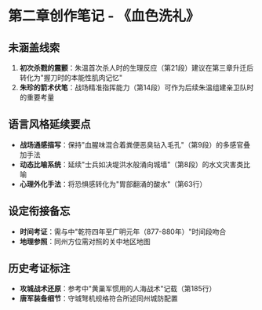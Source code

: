 # 第二章创作笔记 - 《血色洗礼》

## 未涵盖线索
1. **初次杀戮的震颤**：朱温首次杀人时的生理反应（<mcfile name="02.md" path="Book One\02.md"></mcfile>第21段）建议在第三章升迁后转化为"握刀时的本能性肌肉记忆"
2. **朱珍的箭术伏笔**：战场精准指挥能力（<mcfile name="02.md" path="Book One\02.md"></mcfile>第14段）可作为后续朱温组建亲卫队时的重要考量

## 语言风格延续要点
- **战场通感描写**：保持"血腥味混合着粪便恶臭钻入毛孔"（<mcfile name="02.md" path="Book One\02.md"></mcfile>第9段）的多感官叠加手法
- **动态比喻系统**：延续"士兵如决堤洪水般涌向城墙"（<mcfile name="02.md" path="Book One\02.md"></mcfile>第8段）的水文灾害类比喻
- **心理外化手法**：将恐惧感转化为"胃部翻涌的酸水"（<mcfile name="C.考据信息.md" path="Behind the Scenes Settings\C.考据信息.md"></mcfile>第63行）

## 设定衔接备忘
- **时间考证**：需与<mcfile name="C.考据信息.md" path="Behind the Scenes Settings\C.考据信息.md"></mcfile>中"乾符四年至广明元年（877-880年）"时间段吻合
- **地理参照**：同州方位需对照<mcfile name="A.小说整体设定.md" path="Behind the Scenes Settings\A.小说整体设定.md"></mcfile>的关中地区地图

## 历史考证标注
- **攻城战术还原**：参考<mcfile name="C.考据信息.md" path="Behind the Scenes Settings\C.考据信息.md"></mcfile>中"黄巢军惯用的人海战术"记载（第185行）
- **唐军装备细节**：守城弩机规格符合<mcfile name="205.考证：历史地点.md" path="Behind the Scenes Settings\205.考证：历史地点.md"></mcfile>所述同州城防配置